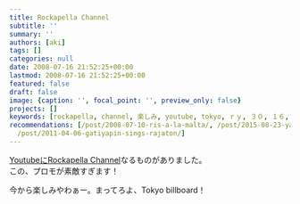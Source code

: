 ```yaml
---
title: Rockapella Channel
subtitle: ''
summary: ''
authors: [aki]
tags: []
categories: null
date: 2008-07-16 21:52:25+00:00
lastmod: 2008-07-16 21:52:25+00:00
featured: false
draft: false
image: {caption: '', focal_point: '', preview_only: false}
projects: []
keywords: [rockapella, channel, 楽しみ, youtube, tokyo, ｒｙ, ３０, １６, １０, 黒板]
recommendations: [/post/2008-07-10-ris-a-la-malta/, /post/2015-08-23-yapc-asia-tokyo-2015can-jia-sitekita-number-yapcasia/,
  /post/2011-04-06-gatiyapin-sings-rajaton/]
---
```

[YoutubeにRockapella Channel](http://jp.youtube.com/user/RockapellaDotCom)なるものがありました。  
この、プロモが素敵すぎます！  
  
今から楽しみやわぁー。まってろよ、Tokyo billboard！


